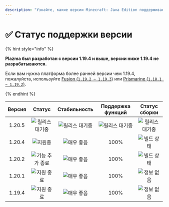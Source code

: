 ```yaml
---
description: "Узнайте, какие версии Minecraft: Java Edition поддерживает Plazma."
---
```


# ✅ Статус поддержки версии

{% hint style="info" %}

**Plazma был разработан с версии 1.19.4 и выше, версии ниже 1.19.4 не разрабатываются.**

Если вам нужна платформа более ранней версии чем 1.19.4, пожалуйста, используйте [Fusion (`1.19.2 ~ 1.19.3`)](https://github.com/RuinedTechnologyUnify/Fusion) или [Prismarine (`1.18.1 ~ 1.19.2`)](https://github.com/PrismarineTeam/Prismarine).

{% endhint %}

[wtr]: https://img.shields.io/badge/ожидание%20релиза-gray?style=for-the-badge

[atv]: https://img.shields.io/badge/지원중-success?style=for-the-badge

[mtn]: https://img.shields.io/badge/기능%20추가%20종료-blue?style=for-the-badge

[eol]: https://img.shields.io/badge/지원%20종료-red?style=for-the-badge

[nul]: https://img.shields.io/badge/정보%20없음-gray?style=for-the-badge

[vgd]: https://img.shields.io/badge/매우%20좋음-blue?style=for-the-badge

[100]: https://img.shields.io/badge/100%25-blue?style=for-the-badge

| Версия |      Статус      |   Стабильность  | Поддержка функций |  Статус сборки  |
| :----: | :--------------: | :-------------: | :---------------: | :-------------: |
| 1.20.5 |  ![릴리스 대기중][wtr] | ![릴리스 대기중][wtr] |  ![릴리스 대기중][wtr]  | ![릴리스 대기중][wtr] |
| 1.20.4 |    ![지원중][atv]   |  ![매우 좋음][vgd]  |        100%       |  ![빌드 상태][204]  |
| 1.20.2 | ![기능 추가 종료][mtn] |  ![매우 좋음][vgd]  |        100%       |  ![빌드 상태][202]  |
| 1.20.1 |   ![지원 종료][eol]  |  ![매우 좋음][vgd]  |        100%       |  ![정보 없음][nul]  |
| 1.19.4 |   ![지원 종료][eol]  |  ![매우 좋음][vgd]  |        100%       |  ![정보 없음][nul]  |

[204]: https://img.shields.io/github/actions/workflow/status/PlazmaMC/Plazma/release.yml?style=for-the-badge&label=%20&branch=ver/1.20.4

[202]: https://img.shields.io/github/actions/workflow/status/PlazmaMC/Plazma/release.yml?style=for-the-badge&label=%20&branch=ver/1.20.2

<!--

https://api.plazmamc.org/v1/badge/<bit>/<str>
- bit: RGB (Boolean, ...)
    - EX) 110 -> Yellow / 001 -> Blue / 000 -> Grey
    000 001 010 011 100 101 110 111

[wtr]: https://api.plazmamc.org/v1/badge/0/릴리스%20대기중

[dev]: https://api.plazmamc.org/v1/badge/1/개발중
[atv]: https://api.plazmamc.org/v1/badge/2/지원중
[mtn]: https://api.plazmamc.org/v1/badge/6/기능%20추가%20종료
[eol]: https://api.plazmamc.org/v1/badge/4/지원%20종료

[ukn]: https://api.plazmamc.org/v1/badge/0/정보%20없음
[vgd]: https://api.plazmamc.org/v1/badge/1/매우%20좋음

|  버전  |          상태          |        안정성        |       기능 지원       |       빌드 상태       |
| :----: | :-------------------: | :------------------: | :------------------: | :------------------: |
| 1.20.5 | ![릴리스 대기중][wtr]  | ![릴리스 대기중][wtr] | ![릴리스 대기중][wtr] | ![릴리스 대기중][wtr] |
| 1.20.4 |    ![지원중][atv]     |   ![매우 좋음][vgd]   |         100%         | [![빌드 상태](https://build.plazmamc.org/1.20.4/sh)](https://build.plazmamc.org/1.20.4/) |
| 1.20.2 | ![기능 추가 종료][mtn] |   ![매우 좋음][vgd]   |         100%        | [![빌드 상태](https://build.plazmamc.org/1.20.2/sh)](https://build.plazmamc.org/1.20.2/) |
| 1.20.1 |   ![지원 종료][eol]    |   ![매우 좋음][vgd]  |         100%         |   ![빌드 상태][ukn]   |
| 1.19.4 |   ![지원 종료][eol]    |   ![매우 좋음][vgd]  |         100%         |   ![빌드 상태][ukn]   |
-->
